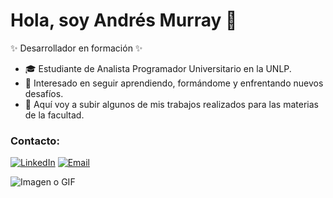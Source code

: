 # Hola, soy Andrés Murray 👋

✨ Desarrollador en formación ✨

- 🎓 Estudiante de Analista Programador Universitario en la UNLP.
- 🚀 Interesado en seguir aprendiendo, formándome y enfrentando nuevos desafíos.
- 📂 Aquí voy a subir algunos de mis trabajos realizados para las materias de la facultad.


### Contacto:
[![LinkedIn](https://img.shields.io/badge/LinkedIn-Perfil-blue?logo=linkedin)](https://www.linkedin.com/in/andresmurray/)
[![Email](https://img.shields.io/badge/Email-Correo-red?logo=gmail)](andymurray99@hotmail.com)

![Imagen o GIF](https://media.giphy.com/media/dWesBcTLavkZuG35MI/giphy.gif)
